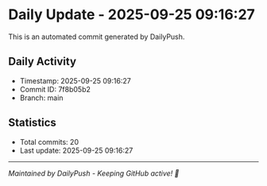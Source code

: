 # Daily Update - 2025-09-25 09:16:27

This is an automated commit generated by DailyPush.

## Daily Activity
- Timestamp: 2025-09-25 09:16:27
- Commit ID: 7f8b05b2
- Branch: main

## Statistics
- Total commits: 20
- Last update: 2025-09-25 09:16:27

---
*Maintained by DailyPush - Keeping GitHub active! 🚀*
